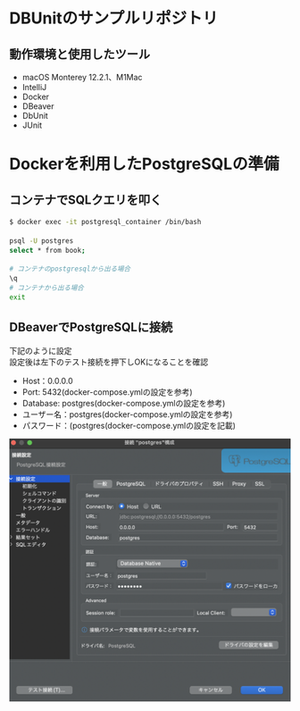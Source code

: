 # DBUnitのサンプルリポジトリ

## 動作環境と使用したツール
- macOS Monterey 12.2.1、M1Mac
- IntelliJ
- Docker
- DBeaver
- DbUnit
- JUnit

# Dockerを利用したPostgreSQLの準備

## コンテナでSQLクエリを叩く
```bash
$ docker exec -it postgresql_container /bin/bash
 
psql -U postgres
select * from book;

# コンテナのpostgresqlから出る場合
\q
# コンテナから出る場合
exit
```

## DBeaverでPostgreSQLに接続
下記のように設定<br>
設定後は左下のテスト接続を押下しOKになることを確認

- Host：0.0.0.0
- Port: 5432(docker-compose.ymlの設定を参考)
- Database: postgres(docker-compose.ymlの設定を参考)
- ユーザー名：postgres(docker-compose.ymlの設定を参考)
- パスワード：(postgres(docker-compose.ymlの設定を記載)

![DBeaverの設定](picture/DBeaverの設定.png) 
